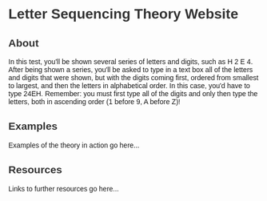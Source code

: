 <!DOCTYPE html>
<html>
<head>
    <title>Letter Sequencing Theory</title>
    <style>
        body {
            font-family: Arial, sans-serif;
        }
        .container {
            max-width: 800px;
            margin: 0 auto;
        }
        h1, h2 {
            color: #333;
        }
    </style>
</head>
<body>
    <div class="container">
        <h1>Letter Sequencing Theory Website</h1>
        <h2>About</h2>
        <p>In this test, you'll be shown several series of letters and digits, such as H 2 E 4. 
           After being shown a series, you'll be asked to type in a text box all of the letters and digits that were shown, 
           but with the digits coming first, ordered from smallest to largest, and then the letters in alphabetical order. 
           In this case, you'd have to type 24EH. Remember: you must first type all of the digits and only then type the letters, 
           both in ascending order (1 before 9, A before Z)!</p>
        <h2>Examples</h2>
        <p>Examples of the theory in action go here...</p>
        <h2>Resources</h2>
        <p>Links to further resources go here...</p>
    </div>
</body>
</html>
